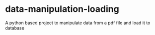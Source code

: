 # data-manipulation-loading
A python based project to manipulate data from a pdf file and load it to database
